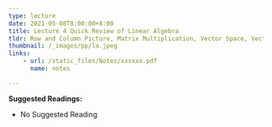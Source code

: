```yaml
---
type: lecture
date: 2021-05-08T8:00:00+8:00
title: Lecture 4 Quick Review of Linear Algebra
tldr: Row and Column Picture, Matrix Multiplication, Vector Space, Vector and Matrix Norm and SVD
thumbnail: /_images/pp/la.jpeg
links: 
    - url: /static_files/Notes/xxxxxx.pdf
      name: notes

---
```

**Suggested Readings:**

- No Suggested Reading


